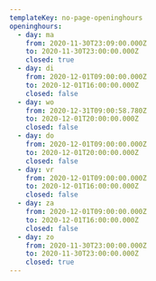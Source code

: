 ```yaml
---
templateKey: no-page-openinghours
openinghours:
  - day: ma
    from: 2020-11-30T23:09:00.000Z
    to: 2020-11-30T23:00:00.000Z
    closed: true
  - day: di
    from: 2020-12-01T09:00:00.000Z
    to: 2020-12-01T16:00:00.000Z
    closed: false
  - day: wo
    from: 2020-12-31T09:00:58.780Z
    to: 2020-12-01T20:00:00.000Z
    closed: false
  - day: do
    from: 2020-12-01T09:00:00.000Z
    to: 2020-12-01T20:00:00.000Z
    closed: false
  - day: vr
    from: 2020-12-01T09:00:00.000Z
    to: 2020-12-01T16:00:00.000Z
    closed: false
  - day: za
    from: 2020-12-01T09:00:00.000Z
    to: 2020-12-01T16:00:00.000Z
    closed: false
  - day: zo
    from: 2020-11-30T23:00:00.000Z
    to: 2020-11-30T23:00:00.000Z
    closed: true
---
```

